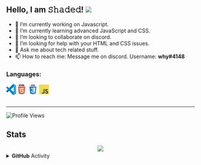 <!-- You found this secret, Grats! 👏 -->
<!--
My secret info 👀 

- I code for about 5-6 hours
- I am a gamer too lol
- I also watch anime and manga
-->

## Hello, I am 𝚂𝚑𝚊𝚍𝚎𝚍! <img src="https://github.com/ItsArchfiend/ItsShaded/blob/main/WaveIcon.gif" width="30px">

- 🔭 I’m currently working on Javascript.
- 🌱 I’m currently learning advanced JavaScript and CSS.
- 👯 I’m looking to collaborate on discord.
- 🤔 I’m looking for help with your HTML and CSS issues.
- 💬 Ask me about tech related stuff.
- 📫 How to reach me: Message me on discord. Username: **why#4148**

### Languages:
<div style="display: flex;">
<img alt="Visual Studio Code" width="26px" src="https://raw.githubusercontent.com/github/explore/80688e429a7d4ef2fca1e82350fe8e3517d3494d/topics/visual-studio-code/visual-studio-code.png" />
<img style="margin: 2px" alt="HTML5" width="26px" src="https://raw.githubusercontent.com/github/explore/80688e429a7d4ef2fca1e82350fe8e3517d3494d/topics/html/html.png" />
<img style="margin: 2px" alt="CSS3" width="26px" src="https://raw.githubusercontent.com/github/explore/80688e429a7d4ef2fca1e82350fe8e3517d3494d/topics/css/css.png" />
<img style="margin: 2px" alt="JavaScript" width="26px"src="https://raw.githubusercontent.com/github/explore/80688e429a7d4ef2fca1e82350fe8e3517d3494d/topics/javascript/javascript.png" />
</div>
<br />

-----

![Profile Views](https://komarev.com/ghpvc/?username=ItsShaded&color=blueviolet)

## Stats
<div align="center"><img src="https://github-profile-trophy.vercel.app/?username=ItsShaded&theme=dracula"></div>

<details>
  <summary><b>GitHub</b> Activity</summary>
  <img align="left" src="https://github-readme-stats.vercel.app/api?username=ItsArchfiend&theme=tokyonight%22%3E%3Cimg%20align=%22right%22%20src=%22https://github-readme-stats.vercel.app/api/top-langs/?username=ItsShaded&theme=tokyonight&hide=batchfile">
</details>
